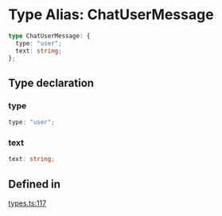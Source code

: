 # Type Alias: ChatUserMessage

```ts
type ChatUserMessage: {
  type: "user";
  text: string;
};
```

## Type declaration

### type

```ts
type: "user";
```

### text

```ts
text: string;
```

## Defined in

[types.ts:117](https://github.com/withcatai/node-llama-cpp/blob/6405ee945e792651123189aae2612212095765b6/src/types.ts#L117)
